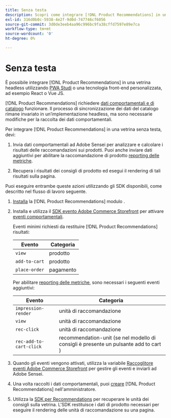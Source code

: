 ```yaml
---
title: Senza testa
description: Scopri come integrare [!DNL Product Recommendations] in una vetrina senza testa.
exl-id: 316d0b0c-5938-4e2f-9d0d-747746cf6056
source-git-commit: 3d0de3eeb4aa96c996bc9fa38cffd7597e89e7ca
workflow-type: tm+mt
source-wordcount: '0'
ht-degree: 0%

---
```


# Senza testa

È possibile integrare [!DNL Product Recommendations] in una vetrina headless utilizzando [PWA Studi](https://developer.adobe.com/commerce/pwa-studio/) o una tecnologia front-end personalizzata, ad esempio React o Vue JS.

[!DNL Product Recommendations] richiedere [dati comportamentali e di catalogo](https://experienceleague.adobe.com/docs/commerce-merchant-services/product-recommendations/developer/development-overview.html) funzionare. Il processo di sincronizzazione dei dati del catalogo rimane invariato in un’implementazione headless, ma sono necessarie modifiche per la raccolta dei dati comportamentali.

Per integrare [!DNL Product Recommendations] in una vetrina senza testa, devi:

1. Invia dati comportamentali ad Adobe Sensei per analizzare e calcolare i risultati delle raccomandazioni sui prodotti. Puoi anche inviare dati aggiuntivi per abilitare la raccomandazione di prodotto [reporting delle metriche](workspace.md).

1. Recupera i risultati dei consigli di prodotto ed esegui il rendering di tali risultati sulla pagina.

Puoi eseguire entrambe queste azioni utilizzando gli SDK disponibili, come descritto nel flusso di lavoro seguente.

1. [Installa](install-configure.md) la [!DNL Product Recommendations] modulo .

1. Installa e utilizza il [SDK evento Adobe Commerce Storefront](https://developer.adobe.com/commerce/services/shared-services/storefront-events/sdk/) per attivare [eventi comportamentali](https://experienceleague.adobe.com/docs/commerce-merchant-services/product-recommendations/developer/events.html).

   Eventi minimi richiesti da restituire [!DNL Product Recommendations] risultati:

   | Evento | Categoria |
   |--- | ---|
   | `view` | prodotto |
   | `add-to-cart` | prodotto |
   | `place-order` | pagamento |

   Per abilitare [reporting delle metriche](workspace.md), sono necessari i seguenti eventi aggiuntivi:

   | Evento | Categoria |
   |--- | ---|
   | `impression-render` | unità di raccomandazione |
   | `view` | unità di raccomandazione |
   | `rec-click` | unità di raccomandazione |
   | `rec-add-to-cart-click` | recommendation-unit (se nel modello di consigli è presente un pulsante add to cart ) |

1. Quando gli eventi vengono attivati, utilizza la variabile [Raccoglitore eventi Adobe Commerce Storefront](https://developer.adobe.com/commerce/services/shared-services/storefront-events/collector/) per gestire gli eventi e inviarli ad Adobe Sensei.

1. Una volta raccolti i dati comportamentali, puoi [creare](create.md) [!DNL Product Recommendations] nell&#39;amministratore.

1. Utilizza la [SDK per Recommendations](https://developer.adobe.com/commerce/services/product-recommendations/) per recuperare le unità dei consigli sulla vetrina. L&#39;SDK restituisce i dati di prodotto necessari per eseguire il rendering delle unità di raccomandazione su una pagina.

